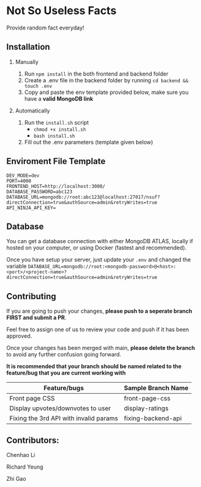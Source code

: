 # Not So Useless Facts

Provide random fact everyday!

## Installation
1. Manually
    1. Run `npm install` in the both frontend and backend folder
    2. Create a .env file in the backend folder by running `cd backend && touch .env`
    3. Copy and paste the env template provided below, make sure you have a **valid MongoDB link**
        
2. Automatically
    1. Run the `install.sh` script
        - `chmod +x install.sh`
        - `bash install.sh`
    2. Fill out the .env parameters (template given below)


## Enviroment File Template
```
DEV_MODE=dev
PORT=4000
FRONTEND_HOST=http://localhost:3000/
DATABASE_PASSWORD=abc123
DATABASE_URL=mongodb://root:abc123@localhost:27017/nsuf?directConnection=true&authSource=admin&retryWrites=true
API_NINJA_API_KEY=
```

## Database
You can get a database connection with either MongoDB ATLAS, locally if hosted on your computer, or using Docker (fastest and recommended).

Once you have setup your server, just update your `.env` and changed the variable `DATABASE_URL=mongodb://root:<mongodb-password>@<host>:<port>/<project-name>?directConnection=true&authSource=admin&retryWrites=true`

## Contributing
If you are going to push your changes, **please push to a seperate branch FIRST and submit a PR**.

Feel free to assign one of us to review your code and push if it has been approved.

Once your changes has been merged with main, **please delete the branch** to avoid any further confusion going forward.

**It is recommended that your branch should be named related to the feature/bug that you are current working with**

|Feature/bugs| Sample Branch Name |
--------------|-----------------
|Front page CSS | front-page-css|
|Display upvotes/downvotes to user | display-ratings|
|Fixing the 3rd API with invalid params | fixing-backend-api|

## Contributors:
Chenhao Li

Richard Yeung

Zhi Gao
